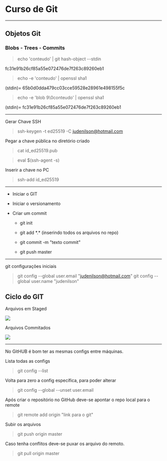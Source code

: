 # Curso de Git

---

## Objetos Git

### Blobs - Trees - Commits

> echo 'conteudo' | git hash-object --stdin

fc31e91b26cf85a55e072476de7f263c89260eb1

> echo -e 'conteudo' | openssl sha1

(stdin)=  65b0d0dda479cc03cce59528e28961e498155f5c

> echo -e 'blob 9\0conteudo' | openssl sha1

(stdin)= fc31e91b26cf85a55e072476de7f263c89260eb1

---

Gerar Chave SSH

> ssh-keygen -t ed25519 -C judenilson@hotmail.com

Pegar a chave pública no diretório criado

> cat id_ed25519.pub

> eval $(ssh-agent -s)

Inserir a chave no PC

> ssh-add id_ed25519

---

- Iniciar o GIT

- Iniciar o versionamento

- Criar um commit
  
  - git init
  
  - git add \*.* (inserindo todos os arquivos no repo)
  
  - git commit -m "texto commit"
  
  - git push master

---

git configurações iniciais

> git config --global user.email "judenilson@hotmail.com"
> git config --global user.name "judenilson"

## Ciclo do GIT

Arquivos em Staged

![](C:\Users\Judenilson\AppData\Roaming\marktext\images\2022-11-14-16-12-58-image.png)

Arquivos Commitados

![](C:\Users\Judenilson\AppData\Roaming\marktext\images\2022-11-14-16-13-13-image.png)

---

No GitHUB é bom ter as mesmas configs entre máquinas.

Lista todas as configs

> git config --list

Volta para zero a config específica, para poder alterar

> git config --global --unset user.email 

Após criar o repositório no GitHub deve-se apontar o repo local para o remote

>  git remote add origin "link para o git"

Subir os arquivos

> git push origin master

Caso tenha conflitos deve-se puxar os arquivo do remoto.

> git pull origin master
